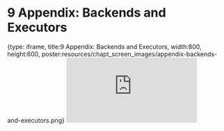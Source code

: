# 9 Appendix: Backends and Executors
 
{type: iframe, title:9 Appendix: Backends and Executors, width:800, height:600, poster:resources/chapt_screen_images/appendix-backends-and-executors.png}
![](https://hutchdatascience.org/WDL_Workflows_Guide/no_toc/appendix-backends-and-executors.html)
 

 

